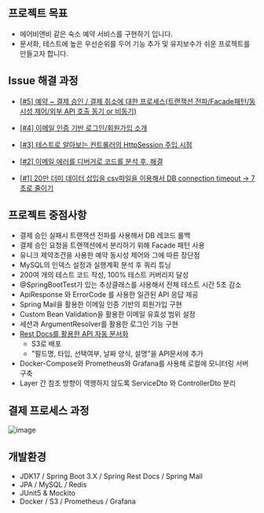 ## 프로젝트 목표
- 에어비앤비 같은 숙소 예약 서비스를 구현하기 입니다.
- 문서화, 테스트에 높은 우선순위를 두어 기능 추가 및 유지보수가 쉬운 프로젝트를 만들고자 합니다.

## Issue 해결 과정
- [[#5] 예약 ~ 결제 승인 / 결제 취소에 대한 프로세스(트랜잭션 전파/Facade패턴/동시성 제어/외부 API 호출 동기 or 비동기)](https://dkswhdgur246.tistory.com/66)
  
- [[#4] 이메일 인증 기반 로그인/회원가입 소개](https://dkswhdgur246.tistory.com/50)
  
- [[#3] 테스트로 알아보는 컨트롤러의 HttpSession 주입 시점](https://dkswhdgur246.tistory.com/57)
  
- [[#2] 이메일 에러를 디버거로 코드를 분석 후, 해결](https://dkswhdgur246.tistory.com/49)
  
- [[#1] 20만 더미 데이터 삽입을 csv파일을 이용해서 DB connection timeout → 7초로 줄이기](https://dkswhdgur246.tistory.com/47)

## 프로젝트 중점사항
- 결제 승인 실패시 트랜잭션 전파를 사용해서 DB 레코드 롤백
- 결제 승인 요청을 트랜잭션에서 분리하기 위해 Facade 패턴 사용
- 유니크 제약조건을 사용한 예약 동시성 제어와 그에 따른 장단점
- MySQL의 인덱스 설정과 실행계획 분석 후 쿼리 튜닝
- 200여 개의 테스트 코드 작성, 100% 테스트 커버리지 달성
- @SpringBootTest가 있는 추상클래스를 사용해서 전체 테스트 시간 5초 감소 
- ApiResponse<T> 와 ErrorCode 를 사용한 일관된 API 응답 제공
- Spring Mail을 활용한 이메일 인증 기반의 회원가입 구현
- Custom Bean Validation을 활용한 이메일 유효성 범위 설정
- 세션과 ArgumentResolver를 활용한 로그인 기능 구현
- [Rest Docs를 활용한 API 자동 문서화](http://restdocs.s3-website.ap-northeast-2.amazonaws.com/)
  - S3로 배포
  - "필드명, 타입, 선택여부, 날짜 양식, 설명"을 API문서에 추가
- Docker-Compose와 Prometheus와 Grafana를 사용해 로컬에 모니터링 서버 구축
- Layer 간 참조 방향이 역행하지 않도록 ServiceDto 와 ControllerDto 분리

## 결제 프로세스 과정
![image](https://github.com/user-attachments/assets/41871857-d94a-4175-9ce5-4c09f405ba53)


## 개발환경
* JDK17 / Spring Boot 3.X / Spring Rest Docs / Spring Mail
* JPA / MySQL / Redis
* JUnit5 & Mockito
* Docker / S3 / Prometheus / Grafana






